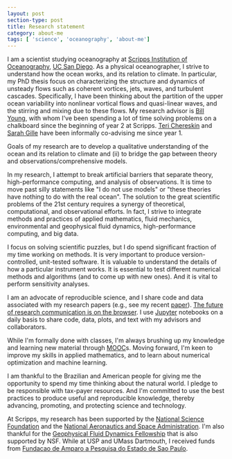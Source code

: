```yaml
---
layout: post
section-type: post
title: Research statement
category: about-me
tags: [ 'science', 'oceanography', 'about-me']
---
```


I am a scientist studying oceanography at [Scripps Institution of Oceanography](https://scripps.ucsd.edu),
 [UC San Diego](https://ucsd.edu). As a physical oceanographer, I strive to understand how the ocean works,
  and its relation to climate. In particular, my PhD thesis focus on characterizing the structure and dynamics of unsteady flows
  such as coherent vortices, jets, waves, and turbulent cascades. Specifically, I have been thinking about the partition of the upper ocean
  variability into nonlinear vortical flows and quasi-linear waves, and the stirring and mixing due to these flows. My research advisor is 
  [Bill Young](http://www-pord.ucsd.edu/~wryoung), with whom I've been spending a lot of time solving problems on a chalkboard since the beginning of year 2
  at Scripps. [Teri Chereskin](http://tryfan.ucsd.edu
) and [Sarah Gille](http://www-pord.ucsd.edu/~sgille/
) have been informally co-advising me since year 1.

Goals of my research are to develop a qualitative understanding of the ocean and its relation to climate and (ii) to bridge the gap
between theory and observations/comprehensive models.


In my research,  I attempt to break
  artificial barriers that separate theory, high-performance computing, and analysis of observations. It is time to move past silly statements like "I do not use models" or "these theories have nothing to do with the real ocean". The solution to the great scientific problems of the 21st century requires a synergy of theoretical, computational, and observational efforts.  In fact, I strive to integrate methods and practices of applied mathematics, fluid mechanics, environmental and geophysical fluid dynamics, high-performance computing, and big data.

I focus on solving scientific puzzles, but I do spend significant fraction of my time working on methods. It is very important to 
 produce version-controlled, unit-tested software. It is valuable to understand the details of how a particular
 instrument works. It is essential to test different numerical methods and algorithms (and to come up with new ones).
  And it is vital to perform sensitivity analyses. 

I am an advocate of reproducible science, and I share code and data associated with my research papers (e.g., see my recent [paper](http://git.io/vBe3H)). [The future of research communication is on the browser](http://www.nature.com/news/interactive-notebooks-sharing-the-code-1.16261). I use [Jupyter](http://jupyter.org) notebooks on a daily basis to share code, data, plots, and text with my advisors and collaborators.

While I'm formally done with classes, I'm always brushing up my knowledge and learning new material through [MOOC](https://en.wikipedia.org/wiki/Massive_open_online_course)s. Moving forward, I'm keen to improve my skills in applied
mathematics, and to learn about numerical optimization and machine learning.

I am thankful to the Brazilian and American people for giving me the opportunity to spend my time thinking about the natural world. I pledge to be responsible with tax-payer resources. And I'm committed to use the best practices to produce useful and reproducible knowledge, thereby advancing, promoting, and protecting science and technology.

At Scripps, my research has been supported by the [National Science Foundation](http://www.nsf.gov) and the [National Aeronautics and Space Administration](https://www.nasa.gov).  I'm also thankful for the [Geophysical Fluid Dynamics Fellowship](https://www.whoi.edu/gfd/) that is also supported by NSF. While at USP and UMass Dartmouth, I received funds from [Fundacao de Amparo a Pesquisa do Estado de Sao Paulo](http://fapesp.br).


